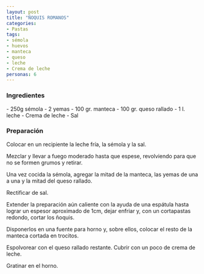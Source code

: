 ```yaml
---
layout: post
title: "ÑOQUIS ROMANOS"
categories:
- Pastas
tags:
- sémola
- huevos
- manteca
- queso
- leche
- Crema de leche
personas: 6 
---
```

<h3>Ingredientes</h3>
- 250g sémola
- 2 yemas
- 100 gr. manteca
- 100 gr. queso rallado
- 1 l. leche
- Crema de leche
- Sal

<h3>Preparación</h3>
Colocar en un recipiente la leche fría, la sémola y la sal.

Mezclar y llevar a fuego moderado hasta que espese, revolviendo para que no se formen grumos y retirar.

Una vez cocida la sémola, agregar la mitad de la manteca, las yemas de una a una y la mitad del queso rallado.

Rectificar de sal.

Extender la preparación aún caliente con la ayuda de una espátula hasta lograr un espesor aproximado de 1cm, dejar enfriar y, con un cortapastas redondo, cortar los ñoquis.

Disponerlos en una fuente para horno y, sobre ellos, colocar el resto de la manteca cortada en trocitos.

Espolvorear con el queso rallado restante. Cubrir con un poco de crema de leche.

Gratinar en el horno.